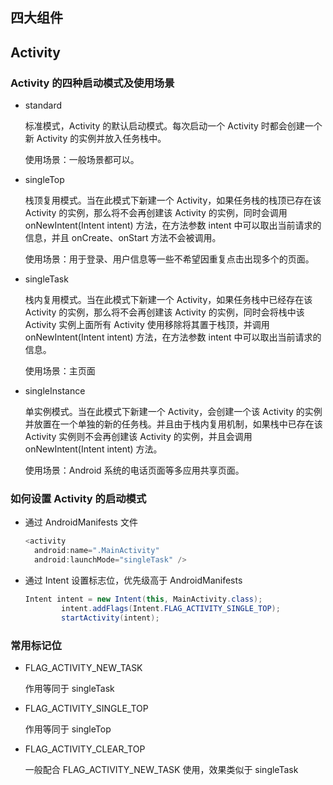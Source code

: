 ## 四大组件

## Activity

### Activity 的四种启动模式及使用场景

- standard

  标准模式，Activity 的默认启动模式。每次启动一个 Activity 时都会创建一个新 Activity 的实例并放入任务栈中。

  使用场景：一般场景都可以。

- singleTop

  栈顶复用模式。当在此模式下新建一个 Activity，如果任务栈的栈顶已存在该 Activity 的实例，那么将不会再创建该 Activity 的实例，同时会调用 onNewIntent(Intent intent) 方法，在方法参数 intent 中可以取出当前请求的信息，并且 onCreate、onStart 方法不会被调用。

  使用场景：用于登录、用户信息等一些不希望因重复点击出现多个的页面。

- singleTask

  栈内复用模式。当在此模式下新建一个 Activity，如果任务栈中已经存在该 Activity 的实例，那么将不会再创建该 Activity 的实例，同时会将栈中该 Activity 实例上面所有 Activity 使用移除将其置于栈顶，并调用 onNewIntent(Intent intent) 方法，在方法参数 intent 中可以取出当前请求的信息。

  使用场景：主页面

- singleInstance

  单实例模式。当在此模式下新建一个 Activity，会创建一个该 Activity 的实例并放置在一个单独的新的任务栈。并且由于栈内复用机制，如果栈中已存在该 Activity 实例则不会再创建该 Activity 的实例，并且会调用 onNewIntent(Intent intent) 方法。

  使用场景：Android 系统的电话页面等多应用共享页面。

### 如何设置 Activity 的启动模式

- 通过 AndroidManifests 文件

  ```java
  <activity
  	android:name=".MainActivity"
  	android:launchMode="singleTask" />
  ```

- 通过 Intent 设置标志位，优先级高于 AndroidManifests

  ```java
  Intent intent = new Intent(this, MainActivity.class);
          intent.addFlags(Intent.FLAG_ACTIVITY_SINGLE_TOP);
          startActivity(intent);
  ```

### 常用标记位

- FLAG_ACTIVITY_NEW_TASK

  作用等同于 singleTask

- FLAG_ACTIVITY_SINGLE_TOP

  作用等同于 singleTop

- FLAG_ACTIVITY_CLEAR_TOP

  一般配合 FLAG_ACTIVITY_NEW_TASK 使用，效果类似于 singleTask